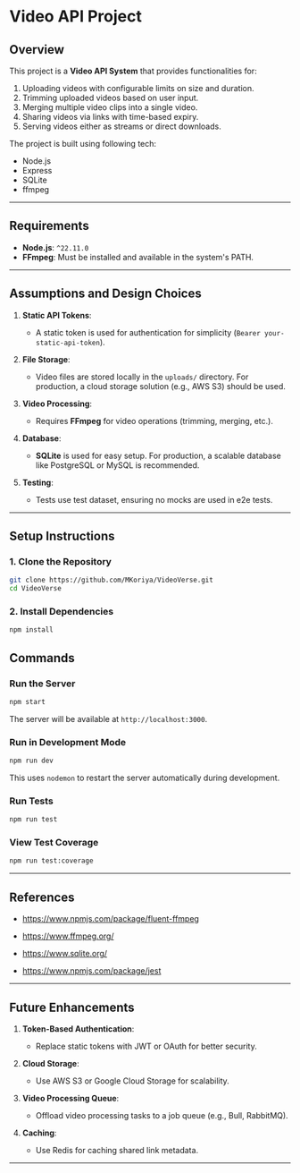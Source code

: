 # Video API Project

## Overview

This project is a **Video API System** that provides functionalities for:

1. Uploading videos with configurable limits on size and duration.
2. Trimming uploaded videos based on user input.
3. Merging multiple video clips into a single video.
4. Sharing videos via links with time-based expiry.
5. Serving videos either as streams or direct downloads.

The project is built using following tech:

- Node.js
- Express
- SQLite
- ffmpeg

---

## Requirements

- **Node.js**: `^22.11.0`
- **FFmpeg**: Must be installed and available in the system's PATH.

---

## Assumptions and Design Choices

1. **Static API Tokens**:
   - A static token is used for authentication for simplicity (`Bearer your-static-api-token`).

2. **File Storage**:
   - Video files are stored locally in the `uploads/` directory. For production, a cloud storage solution (e.g., AWS S3) should be used.

3. **Video Processing**:
   - Requires **FFmpeg** for video operations (trimming, merging, etc.).

4. **Database**:
   - **SQLite** is used for easy setup. For production, a scalable database like PostgreSQL or MySQL is recommended.

5. **Testing**:
   - Tests use test dataset, ensuring no mocks are used in e2e tests.

---

## Setup Instructions

### 1. Clone the Repository

```bash
git clone https://github.com/MKoriya/VideoVerse.git
cd VideoVerse
```

### 2. Install Dependencies

```bash
npm install
```

## Commands

### Run the Server

```bash
npm start
```

The server will be available at `http://localhost:3000`.

### Run in Development Mode

```bash
npm run dev
```

This uses `nodemon` to restart the server automatically during development.

### Run Tests

```bash
npm run test
```

### View Test Coverage

```bash
npm run test:coverage
```

---

## References

- <https://www.npmjs.com/package/fluent-ffmpeg>

- <https://www.ffmpeg.org/>

- <https://www.sqlite.org/>

- <https://www.npmjs.com/package/jest>

---

## Future Enhancements

1. **Token-Based Authentication**:
   - Replace static tokens with JWT or OAuth for better security.

2. **Cloud Storage**:
   - Use AWS S3 or Google Cloud Storage for scalability.

3. **Video Processing Queue**:
   - Offload video processing tasks to a job queue (e.g., Bull, RabbitMQ).

4. **Caching**:
   - Use Redis for caching shared link metadata.

---
